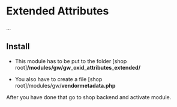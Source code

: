 # Extended Attributes

...

## Install
- This module has to be put to the folder
\[shop root\]**/modules/gw/gw_oxid_attributes_extended/**

- You also have to create a file
\[shop root\]/modules/gw/**vendormetadata.php**

After you have done that go to shop backend and activate module.
    